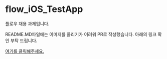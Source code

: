 # flow_iOS_TestApp
플로우 채용 과제입니다.

README.MD파일에는 이미지를 올리기가 어려워 PR로 작성했습니다.
아래의 링크 확인 부탁 드립니다.     

[여기를 클릭해주세요.](https://github.com/RuyHa/flow_iOS_TestApp/pull/1#pullrequestreview-1250921760)  
